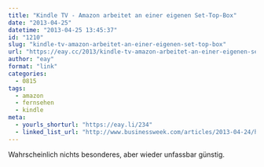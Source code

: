 ```yaml
---
title: "Kindle TV - Amazon arbeitet an einer eigenen Set-Top-Box"
date: "2013-04-25"
datetime: "2013-04-25 13:45:37"
id: "1210"
slug: "kindle-tv-amazon-arbeitet-an-einer-eigenen-set-top-box"
url: "https://eay.cc/2013/kindle-tv-amazon-arbeitet-an-einer-eigenen-set-top-box/"
author: "eay"
format: "link"
categories:
  - 0815
tags:
  - amazon
  - fernsehen
  - kindle
meta:
  - yourls_shorturl: "https://eay.li/234"
  - linked_list_url: "http://www.businessweek.com/articles/2013-04-24/here-comes-amazons-kindle-tv-set-top-box"
---
```


Wahrscheinlich nichts besonderes, aber wieder unfassbar günstig.
